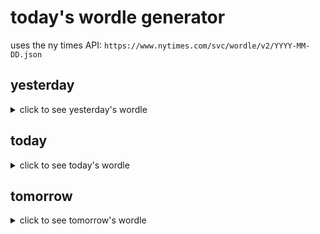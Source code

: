 # today's wordle generator

uses the ny times API: `https://www.nytimes.com/svc/wordle/v2/YYYY-MM-DD.json`

## yesterday

<details>
    <summary>click to see yesterday's wordle</summary>

    coral

</details>

## today

<details>
    <summary>click to see today's wordle</summary>

    imbue

</details>

## tomorrow

<details>
    <summary>click to see tomorrow's wordle</summary>

    nasal

</details>
